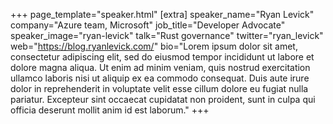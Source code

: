 +++
page_template="speaker.html"
[extra]
	speaker_name="Ryan Levick"
	company="Azure team, Microsoft"
	job_title="Developer Advocate"
	speaker_image="ryan-levick"
	talk="Rust governance"
	twitter="ryan_levick"
	web="https://blog.ryanlevick.com/"
	bio="Lorem ipsum dolor sit amet, consectetur adipiscing elit, sed do eiusmod tempor incididunt ut labore et dolore magna aliqua. Ut enim ad minim veniam, quis nostrud exercitation ullamco laboris nisi ut aliquip ex ea commodo consequat. Duis aute irure dolor in reprehenderit in voluptate velit esse cillum dolore eu fugiat nulla pariatur. Excepteur sint occaecat cupidatat non proident, sunt in culpa qui officia deserunt mollit anim id est laborum."
+++
